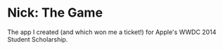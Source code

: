 Nick: The Game
===========

The app I created (and which won me a ticket!) for Apple's WWDC 2014 Student Scholarship.
